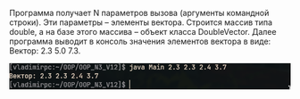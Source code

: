 Программа получает N параметров вызова (аргументы командной строки). Эти параметры – элементы вектора. Строится массив типа double, а на базе этого массива – объект класса DoubleVector. Далее программа выводит в консоль значения элементов вектора в виде: Вектор: 2.3 5.0 7.3.

![Примерное изображение](screenshot.png)
